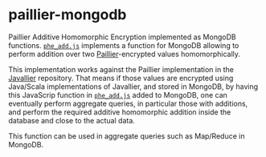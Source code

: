 # paillier-mongodb
Paillier Additive Homomorphic Encryption implemented as MongoDB functions. [`phe_add.js`](https://github.com/emad7105/paillier-mongodb/blob/master/phe_add.js) implements a function for MongoDB allowing to perform addition over two [Paillier](https://en.wikipedia.org/wiki/Paillier_cryptosystem)-encrypted values homomorphically.

This implementation works against the Paillier implementation in the [Javallier](https://github.com/n1analytics/javallier) repository. That means if those values are encrypted using Java/Scala implementations of Javallier, and stored in MongoDB, by having this JavaScrip function in [`phe_add.js`](https://github.com/emad7105/paillier-mongodb/blob/master/phe_add.js) added to MongoDB, one can eventually perform aggregate queries, in particular those with additions, and perform the required additive homomorphic addition inside the database and close to the actual data.


This function can be used in aggregate queries such as Map/Reduce in MongoDB.
